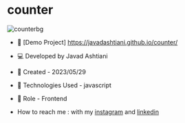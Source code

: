# counter
![counterbg](https://github.com/javadashtiani/counter/assets/134012615/71f5aefe-d20c-4e8b-95c7-d870ffc167a8)
- 🔗 [Demo Project] https://javadashtiani.github.io/counter/
- 💻 Developed by Javad Ashtiani
- 📆 Created - 2023/05/29
- 🔧 Technologies Used - javascript
- 🧑‍ Role - Frontend

- How to reach me : with my [instagram](https://www.instagram.com/javadashtiani_web/) and [linkedin](https://www.linkedin.com/in/javadashtiani/)
